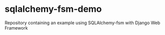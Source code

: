 # sqlalchemy-fsm-demo
Repository containing an example using SQLAlchemy-fsm with Django Web Framework
